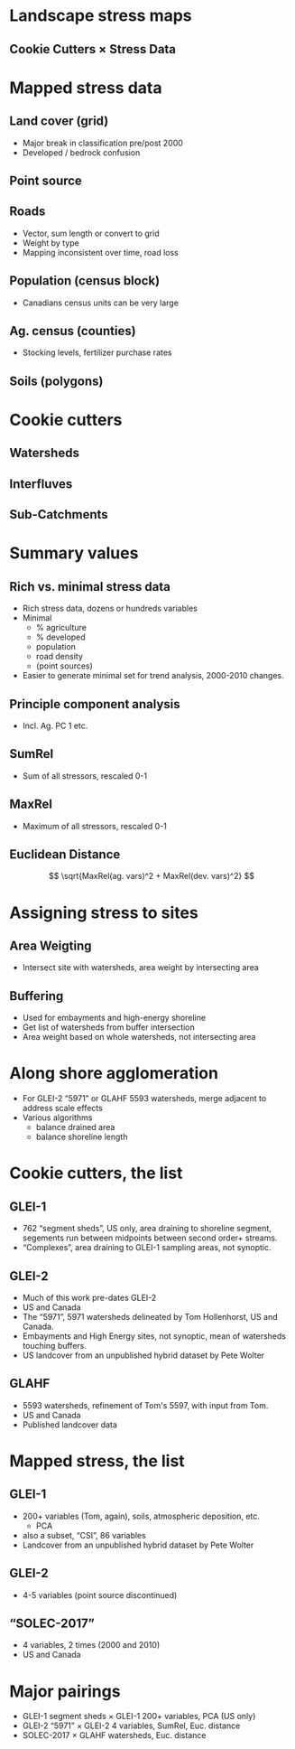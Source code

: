 # Landscape stress maps

## Cookie Cutters × Stress Data



# Mapped stress data


## Land cover (grid)

 - Major break in classification pre/post 2000
 - Developed / bedrock confusion


## Point source


## Roads

 - Vector, sum length or convert to grid
 - Weight by type
 - Mapping inconsistent over time, road loss


## Population (census block)

 - Canadians census units can be very large


## Ag. census (counties)

 - Stocking levels, fertilizer purchase rates


## Soils (polygons)



# Cookie cutters


## Watersheds


## Interfluves


## Sub-Catchments



# Summary values


## Rich vs. minimal stress data

 - Rich stress data, dozens or hundreds variables
 - Minimal
   - % agriculture
   - % developed
   - population
   - road density
   - (point sources)
 - Easier to generate minimal set for trend analysis, 2000-2010
   changes.


## Principle component analysis

 - Incl. Ag. PC 1 etc.


## SumRel

 - Sum of all stressors, rescaled 0-1


## MaxRel

 - Maximum of all stressors, rescaled 0-1


## Euclidean Distance

$$ \sqrt{MaxRel(ag. vars)^2 + MaxRel(dev. vars)^2} $$



# Assigning stress to sites


## Area Weigting

 - Intersect site with watersheds, area weight by intersecting area


## Buffering

 - Used for embayments and high-energy shoreline
 - Get list of watersheds from buffer intersection
 - Area weight based on whole watersheds, not intersecting area



# Along shore agglomeration

 - For GLEI-2 “5971” or GLAHF 5593 watersheds, merge adjacent
   to address scale effects
 - Various algorithms
   - balance drained area
   - balance shoreline length



# Cookie cutters, the list


## GLEI-1

 - 762 “segment sheds”, US only, area draining to shoreline segment,
   segements run between midpoints between second order+ streams.
 - “Complexes”, area draining to GLEI-1 sampling areas, not synoptic.


## GLEI-2

 - Much of this work pre-dates GLEI-2
 - US and Canada
 - The “5971”, 5971 watersheds delineated by Tom Hollenhorst, US
   and Canada.
 - Embayments and High Energy sites, not synoptic, mean of watersheds
   touching buffers.
 - US landcover from an unpublished hybrid dataset by Pete Wolter


## GLAHF

 - 5593 watersheds, refinement of Tom's 5597, with input
   from Tom.
 - US and Canada
 - Published landcover data



# Mapped stress, the list


## GLEI-1

 - 200+ variables (Tom, again), soils, atmospheric deposition, etc.
   - PCA
 - also a subset, “CSI”, 86 variables
 - Landcover from an unpublished hybrid dataset by Pete Wolter


## GLEI-2

 - 4-5 variables (point source discontinued)


## “SOLEC-2017”

 - 4 variables, 2 times (2000 and 2010)
 - US and Canada



# Major pairings

 - GLEI-1 segment sheds × GLEI-1 200+ variables, PCA (US only)
 - GLEI-2 “5971” × GLEI-2 4 variables, SumRel, Euc. distance
 - SOLEC-2017 × GLAHF watersheds, Euc. distance

